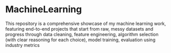 # MachineLearning
This repository is a comprehensive showcase of my machine learning work, featuring end-to-end projects that start from raw, messy datasets and progress through data cleaning, feature engineering, algorithm selection (with clear reasoning for each choice), model training, evaluation using industry metrics
